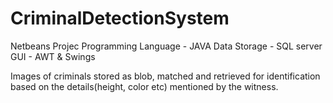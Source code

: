 # CriminalDetectionSystem
Netbeans Projec
Programming  Language - JAVA
Data Storage - SQL server
GUI - AWT & Swings


Images of criminals stored as blob, matched and retrieved for identification based on the details(height, color etc) mentioned by the witness.
